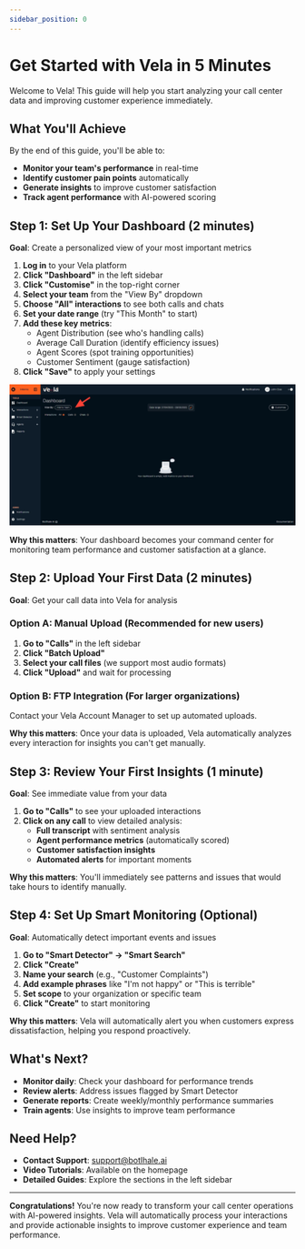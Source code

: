 ```yaml
---
sidebar_position: 0
---
```


# Get Started with Vela in 5 Minutes

Welcome to Vela! This guide will help you start analyzing your call center data and improving customer experience immediately.

## What You'll Achieve

By the end of this guide, you'll be able to:
- **Monitor your team's performance** in real-time
- **Identify customer pain points** automatically
- **Generate insights** to improve customer satisfaction
- **Track agent performance** with AI-powered scoring

## Step 1: Set Up Your Dashboard (2 minutes)

**Goal**: Create a personalized view of your most important metrics

1. **Log in** to your Vela platform
2. **Click "Dashboard"** in the left sidebar
3. **Click "Customise"** in the top-right corner
4. **Select your team** from the "View By" dropdown
5. **Choose "All" interactions** to see both calls and chats
6. **Set your date range** (try "This Month" to start)
7. **Add these key metrics**:
   - Agent Distribution (see who's handling calls)
   - Average Call Duration (identify efficiency issues)
   - Agent Scores (spot training opportunities)
   - Customer Sentiment (gauge satisfaction)
8. **Click "Save"** to apply your settings

![Dashboard Setup](../img/screenshots/dashboard01.png)

**Why this matters**: Your dashboard becomes your command center for monitoring team performance and customer satisfaction at a glance.

## Step 2: Upload Your First Data (2 minutes)

**Goal**: Get your call data into Vela for analysis

### Option A: Manual Upload (Recommended for new users)
1. **Go to "Calls"** in the left sidebar
2. **Click "Batch Upload"**
3. **Select your call files** (we support most audio formats)
4. **Click "Upload"** and wait for processing

### Option B: FTP Integration (For larger organizations)
Contact your Vela Account Manager to set up automated uploads.

**Why this matters**: Once your data is uploaded, Vela automatically analyzes every interaction for insights you can't get manually.

## Step 3: Review Your First Insights (1 minute)

**Goal**: See immediate value from your data

1. **Go to "Calls"** to see your uploaded interactions
2. **Click on any call** to view detailed analysis:
   - **Full transcript** with sentiment analysis
   - **Agent performance metrics** (automatically scored)
   - **Customer satisfaction insights**
   - **Automated alerts** for important moments

**Why this matters**: You'll immediately see patterns and issues that would take hours to identify manually.

## Step 4: Set Up Smart Monitoring (Optional)

**Goal**: Automatically detect important events and issues

1. **Go to "Smart Detector" → "Smart Search"**
2. **Click "Create"**
3. **Name your search** (e.g., "Customer Complaints")
4. **Add example phrases** like "I'm not happy" or "This is terrible"
5. **Set scope** to your organization or specific team
6. **Click "Create"** to start monitoring

**Why this matters**: Vela will automatically alert you when customers express dissatisfaction, helping you respond proactively.

## What's Next?

- **Monitor daily**: Check your dashboard for performance trends
- **Review alerts**: Address issues flagged by Smart Detector
- **Generate reports**: Create weekly/monthly performance summaries
- **Train agents**: Use insights to improve team performance

## Need Help?

- **Contact Support**: support@botlhale.ai
- **Video Tutorials**: Available on the homepage
- **Detailed Guides**: Explore the sections in the left sidebar

---

**Congratulations!** You're now ready to transform your call center operations with AI-powered insights. Vela will automatically process your interactions and provide actionable insights to improve customer experience and team performance.
